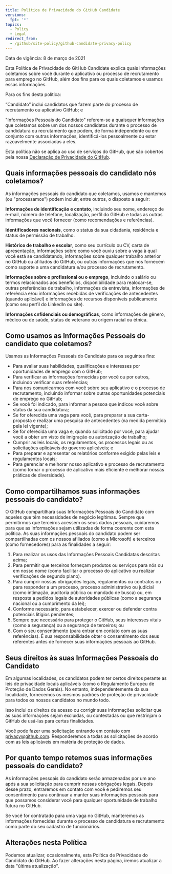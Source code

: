```yaml
---
title: Política de Privacidade do GitHub Candidate
versions:
  fpt: '*'
topics:
  - Policy
  - Legal
redirect_from:
  - /github/site-policy/github-candidate-privacy-policy
---
```


Data de vigência: 8 de março de 2021

Esta Política de Privacidade do GitHub Candidate explica quais informações coletamos sobre você durante o aplicativo ou processo de recrutamento para emprego no GitHub, além dos fins para os quais coletamos e usamos essas informações.

Para os fins desta política:

“Candidato” inclui candidatos que fazem parte do processo de recrutamento ou aplicativo GitHub; e

"Informações Pessoais do Candidato" referem-se a quaisquer informações que coletamos sobre um dos nossos candidatos durante o processo de candidatura ou recrutamento que podem, de forma independente ou em conjunto com outras informações, identificá-los pessoalmente ou estar razoavelmente associadas a eles.

Esta política não se aplica ao uso de serviços do GitHub, que são cobertos pela nossa [Declaração de Privacidade do GitHub](/github/site-policy/github-privacy-statement).

## Quais informações pessoais do candidato nós coletamos?

As informações pessoais do candidato que coletamos, usamos e mantemos (ou "processamos") podem incluir, entre outros, o disposto a seguir:

**Informações de identificação e contato**, incluindo seu nome, endereço de e-mail, número de telefone, localização, perfil do GitHub e todas as outras informações que você fornecer (como recomendações e referências).

**Identificadores nacionais**, como o status da sua cidadania, residência e status de permissão de trabalho.

**Histórico de trabalho e escolar**, como seu currículo ou CV, carta de apresentação, informações sobre como você ouviu sobre a vaga à qual você está se candidatando, informações sobre qualquer trabalho anterior no GitHub ou afiliados do GitHub, ou outras informações que nos fornecem como suporte a uma candidatura e/ou processo de recrutamento.

**Informações sobre o profissional ou o emprego**, incluindo o salário ou termos relacionados aos benefícios, disponibilidade para realocar-se, outras preferências de trabalho, informações da entrevista, informações de referência e/ou informações recebidas de verificações de antecedentes (quando aplicável) e informações de recursos disponíveis publicamente (como seu perfil do LinkedIn ou site).

**Informações cnfidenciais ou demográficas**, como informações de gênero, médico ou de saúde, status de veterano ou origem racial ou étnica.

## Como usamos as Informações Pessoais do candidato que coletamos?

Usamos as Informações Pessoais do Candidato para os seguintes fins:
 - Para avaliar suas habilidades, qualificações e interesses por oportunidades de emprego com o GitHub;
 - Para verificar as informações fornecidas por você ou por outros, incluindo verificar suas referências;
 - Para nos comunicarmos com você sobre seu aplicativo e o processo de recrutamento, incluindo informar sobre outras oportunidades potenciais de emprego no GitHub;
 - Se você foi indicado, para informar a pessoa que indicou você sobre status da sua candidatura;
 - Se for oferecida uma vaga para você, para preparar a sua carta-proposta e realizar uma pesquisa de antecedentes (na medida permitida pela lei vigente);
 - Se for oferecida uma vaga e, quando solicitado por você, para ajudar você a obter um visto de imigração ou autorização de trabalho;
 - Cumprir as leis locais, os regulamentos, os processos legais ou as solicitações aplicáveis do governo aplicáveis; e
 - Para preparar e apresentar os relatórios conforme exigido pelas leis e regulamentos locais;
 - Para gerenciar e melhorar nosso aplicativo e processo de recrutamento (como tornar o processo de aplicativo mais eficiente e melhorar nossas práticas de diversidade).

## Como compartilhamos suas informações pessoais do candidato?

O GitHub compartilhará suas Informações Pessoais do Candidato com aqueles que têm necessidades de negócio legítimas. Sempre que permitirmos que terceiros acessem os seus dados pessoais, cuidaremos para que as informações sejam utilizadas de forma coerente com esta política. As suas informações pessoais do candidato podem ser compartilhadas com os nossos afiliados (como a Microsoft) e terceiros (como fornecedores) para as finalidades a seguir:
1. Para realizar os usos das Informações Pessoais Candidatas descritas acima;
2. Para permitir que terceiros forneçam produtos ou serviços para nós ou em nosso nome (como facilitar o processo do aplicativo ou realizar verificações de segundo plano).
3. Para cumprir nossas obrigações legais, regulamentos ou contratos ou para responder a um processo, processo administrativo ou judicial (como intimação, auditoria pública ou mandado de busca) ou, em resposta a pedidos legais de autoridades públicas (como a segurança nacional ou a cumprimento da lei);
4. Conforme necessário, para estabelecer, exercer ou defender contra potenciais litígios pendentes;
5. Sempre que necessário para proteger o GitHub, seus interesses vitais (como a segurança) ou a segurança de terceiros; ou
6. Com o seu consentimento (para entrar em contato com as suas referências). É sua responsabilidade obter o consentimento dos seus referentes antes de fornecer suas informações pessoais ao GitHub.

## Seus direitos às suas Informações Pessoais do Candidato

Em algumas localidades, os candidatos podem ter certos direitos perante as leis de privacidade locais aplicáveis (como o Regulamento Europeu de Proteção de Dados Gerais). No entanto, independentemente da sua localidade, fornecemos os mesmos padrões de proteção de privacidade para todos os nossos candidatos no mundo todo.

Isso inclui os direitos de acesso ou corrigir suas informações solicitar que as suas informações sejam excluídas, ou contestadas ou que restrinjam o GitHub de usá-las para certas finalidades.

Você pode fazer uma solicitação entrando em contato com privacy@github.com. Responderemos a todas as solicitações de acordo com as leis aplicáveis em matéria de proteção de dados.

## Por quanto tempo retemos suas informações pessoais do candidato?

As informações pessoais do candidato serão armazenadas por um ano após a sua solicitação para cumprir nossas obrigações legais. Depois desse prazo, entraremos em contato com você e pediremos seu consentimento para continuar a manter suas informações pessoais para que possamos considerar você para qualquer oportunidade de trabalho futura no GitHub.

Se você for contratado para uma vaga no GitHub, manteremos as informações fornecidas durante o processo de candidatura e recrutamento como parte do seu cadastro de funcionários.

## Alterações nesta Política

Podemos atualizar, ocasionalmente, esta Política de Privacidade do Candidato do GitHub. Ao fazer alterações nesta página, iremos atualizar a data "última atualização". 
